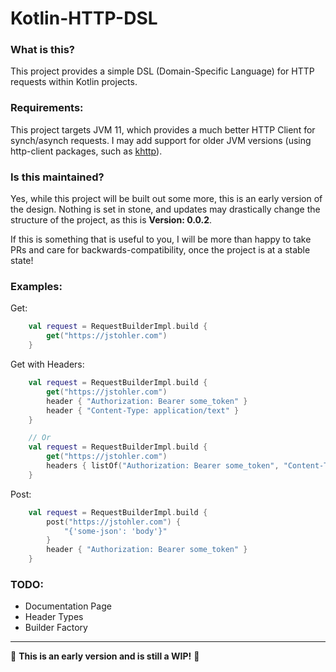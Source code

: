 
# Kotlin-HTTP-DSL

### What is this?
This project provides a simple DSL (Domain-Specific Language) for HTTP requests within Kotlin projects.

### Requirements:
This project targets JVM 11, which provides a much better HTTP Client for synch/asynch requests. I may add support 
for older JVM versions (using http-client packages, such as [khttp](https://github.com/jkcclemens/khttp)).

### Is this maintained?
Yes, while this project will be built out some more, this is an early version of the design. Nothing is set in stone, 
and updates may drastically change the structure of the project, as this is **Version: 0.0.2**. 

If this is something that is useful to you, I will be more than happy to take PRs and care for backwards-compatibility,
once the project is at a stable state!


### Examples:

Get:
```kotlin
    val request = RequestBuilderImpl.build {
        get("https://jstohler.com")
    }
```

Get with Headers:
```kotlin
    val request = RequestBuilderImpl.build {
        get("https://jstohler.com")
        header { "Authorization: Bearer some_token" }
        header { "Content-Type: application/text" }
    }

    // Or
    val request = RequestBuilderImpl.build {
        get("https://jstohler.com")
        headers { listOf("Authorization: Bearer some_token", "Content-Type: application/text") }
    }
```

Post: 
```kotlin
    val request = RequestBuilderImpl.build {
        post("https://jstohler.com") {
            "{'some-json': 'body'}"
        }
        header { "Authorization: Bearer some_token" }
    }
```


### TODO:
- Documentation Page
- Header Types
- Builder Factory

---

:hammer: **This is an early version and is still a WIP!** :hammer: